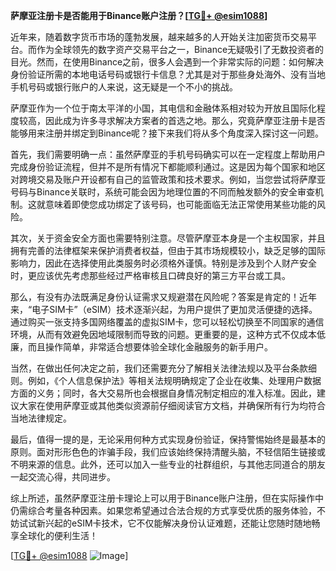 **萨摩亚注册卡是否能用于Binance账户注册？[[TG💪+ @esim1088](https://t.me/s/esim1088)]**

近年来，随着数字货币市场的蓬勃发展，越来越多的人开始关注加密货币交易平台。而作为全球领先的数字资产交易平台之一，Binance无疑吸引了无数投资者的目光。然而，在使用Binance之前，很多人会遇到一个非常实际的问题：如何解决身份验证所需的本地电话号码或银行卡信息？尤其是对于那些身处海外、没有当地手机号码或银行账户的人来说，这无疑是一个不小的挑战。

萨摩亚作为一个位于南太平洋的小国，其电信和金融体系相对较为开放且国际化程度较高，因此成为许多寻求解决方案者的首选之地。那么，究竟萨摩亚注册卡是否能够用来注册并绑定到Binance呢？接下来我们将从多个角度深入探讨这一问题。

首先，我们需要明确一点：虽然萨摩亚的手机号码确实可以在一定程度上帮助用户完成身份验证流程，但并不是所有情况下都能顺利通过。这是因为每个国家和地区对跨境交易及账户开设都有自己的监管政策和技术要求。例如，当您尝试将萨摩亚号码与Binance关联时，系统可能会因为地理位置的不同而触发额外的安全审查机制。这就意味着即使您成功绑定了该号码，也可能面临无法正常使用某些功能的风险。

其次，关于资金安全方面也需要特别注意。尽管萨摩亚本身是一个主权国家，并且拥有完善的法律框架来保护消费者权益，但由于其市场规模较小，缺乏足够的国际影响力，因此在选择使用此类服务时必须格外谨慎。特别是涉及到个人财产安全时，更应该优先考虑那些经过严格审核且口碑良好的第三方平台或工具。

那么，有没有办法既满足身份认证需求又规避潜在风险呢？答案是肯定的！近年来，“电子SIM卡”（eSIM）技术逐渐兴起，为用户提供了更加灵活便捷的选择。通过购买一张支持多国网络覆盖的虚拟SIM卡，您可以轻松切换至不同国家的通信环境，从而有效避免因地域限制而导致的问题。更重要的是，这种方式不仅成本低廉，而且操作简单，非常适合想要体验全球化金融服务的新手用户。

当然，在做出任何决定之前，我们还需要充分了解相关法律法规以及平台条款细则。例如，《个人信息保护法》等相关法规明确规定了企业在收集、处理用户数据方面的义务；同时，各大交易所也会根据自身情况制定相应的准入标准。因此，建议大家在使用萨摩亚或其他类似资源前仔细阅读官方文档，并确保所有行为均符合当地法律规定。

最后，值得一提的是，无论采用何种方式实现身份验证，保持警惕始终是最基本的原则。面对形形色色的诈骗手段，我们应该始终保持清醒头脑，不轻信陌生链接或不明来源的信息。此外，还可以加入一些专业的社群组织，与其他志同道合的朋友一起交流心得，共同进步。

综上所述，虽然萨摩亚注册卡理论上可以用于Binance账户注册，但在实际操作中仍需综合考量各种因素。如果您希望通过合法合规的方式享受优质的服务体验，不妨试试新兴起的eSIM卡技术，它不仅能解决身份认证难题，还能让您随时随地畅享全球化的便利生活！

[[TG💪+ @esim1088](https://t.me/s/esim1088) ![Image](https://i.postimg.cc/4NQfJmqS/Snipaste-2025-05-13-00-14-12.png)]